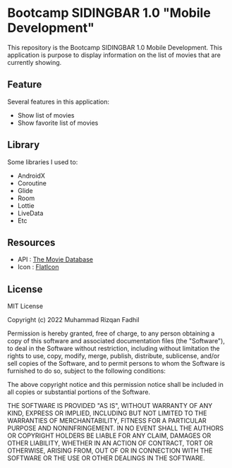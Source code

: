 # Bootcamp SIDINGBAR 1.0 "Mobile Development"

This repository is the Bootcamp SIDINGBAR 1.0 Mobile Development. This application is purpose to display information on the list of movies that are currently showing.<br>
 
 ## Feature
Several features in this application:
- Show list of movies
- Show favorite list of movies 

## Library
Some libraries I used to:
- AndroidX
- Coroutine
- Glide
- Room
- Lottie
- LiveData
- Etc

## Resources
- API : [The Movie Database](https://www.themoviedb.org)
- Icon : [FlatIcon](https://www.flaticon.com/)

## License 
MIT License

Copyright (c) 2022 Muhammad Rizqan Fadhil

Permission is hereby granted, free of charge, to any person obtaining a copy
of this software and associated documentation files (the "Software"), to deal
in the Software without restriction, including without limitation the rights
to use, copy, modify, merge, publish, distribute, sublicense, and/or sell
copies of the Software, and to permit persons to whom the Software is
furnished to do so, subject to the following conditions:

The above copyright notice and this permission notice shall be included in all
copies or substantial portions of the Software.

THE SOFTWARE IS PROVIDED "AS IS", WITHOUT WARRANTY OF ANY KIND, EXPRESS OR
IMPLIED, INCLUDING BUT NOT LIMITED TO THE WARRANTIES OF MERCHANTABILITY,
FITNESS FOR A PARTICULAR PURPOSE AND NONINFRINGEMENT. IN NO EVENT SHALL THE
AUTHORS OR COPYRIGHT HOLDERS BE LIABLE FOR ANY CLAIM, DAMAGES OR OTHER
LIABILITY, WHETHER IN AN ACTION OF CONTRACT, TORT OR OTHERWISE, ARISING FROM,
OUT OF OR IN CONNECTION WITH THE SOFTWARE OR THE USE OR OTHER DEALINGS IN THE
SOFTWARE.

